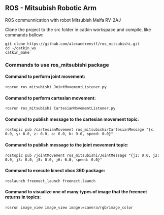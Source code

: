 ## ROS - Mitsubish Robotic Arm
ROS communnication with robot Mitsubish Melfa RV-2AJ 

Clone the project to the src folder in catkin workspace and compile, like commands bellow: 
```
git clone https://github.com/alexandremstf/ros_mitsubishi.git
cd ~/catkin_ws
catkin_make
```

### Commands to use ros_mitsubishi package


#### Command to perform joint movement:
```
rosrun ros_mitsubishi JointMovementListener.py
``` 

#### Command to perform cartesian movement:
```
rosrun ros_mitsubishi CartesianMovementListener.py
```

#### Command to publish message to the cartesian movement topic:
```
rostopic pub /cartesianMovement ros_mitsubishi/CartesianMessage "{x: 0.0, y: 0.0, z: 0.0, a: 0.0, b: 0.0, speed: 0.0}"
```

#### Command to publish message to the joint movement topic:
```
rostopic pub /jointMovement ros_mitsubishi/JointMessage "{j1: 0.0, j2: 0.0, j3: 0.0, j5: 0.0, j6: 0.0, speed: 0.0}"
```

#### Command to execute kinect xbox 360 package:
```
roslaunch freenect_launch freenect.launch
```

#### Command to visualize one of many types of image that the freenect returns in topics:
```
rosrun image_view image_view image:=camera/rgb/image_color
```
